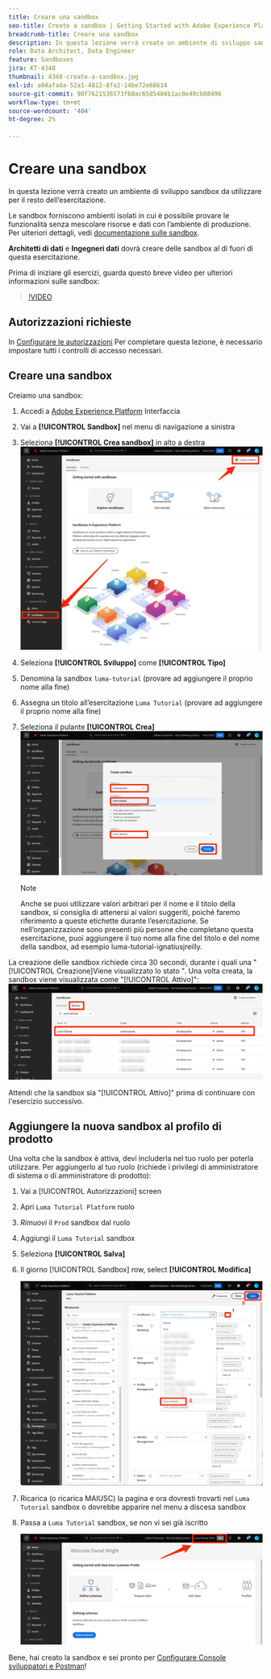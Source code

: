 ```yaml
---
title: Creare una sandbox
seo-title: Create a sandbox | Getting Started with Adobe Experience Platform for Data Architects and Data Engineers
breadcrumb-title: Creare una sandbox
description: In questa lezione verrà creato un ambiente di sviluppo sandbox da utilizzare per il resto dell’esercitazione.
role: Data Architect, Data Engineer
feature: Sandboxes
jira: KT-4348
thumbnail: 4348-create-a-sandbox.jpg
exl-id: a04afada-52a1-4812-8fa2-14be72e68614
source-git-commit: 90f7621536573f60ac6585404b1ac0e49cb08496
workflow-type: tm+mt
source-wordcount: '404'
ht-degree: 2%

---
```


# Creare una sandbox

<!--25min-->

In questa lezione verrà creato un ambiente di sviluppo sandbox da utilizzare per il resto dell’esercitazione.

Le sandbox forniscono ambienti isolati in cui è possibile provare le funzionalità senza mescolare risorse e dati con l’ambiente di produzione. Per ulteriori dettagli, vedi [documentazione sulle sandbox](https://experienceleague.adobe.com/docs/experience-platform/sandbox/home.html?lang=it).

**Architetti di dati** e **Ingegneri dati** dovrà creare delle sandbox al di fuori di questa esercitazione.

Prima di iniziare gli esercizi, guarda questo breve video per ulteriori informazioni sulle sandbox:
>[!VIDEO](https://video.tv.adobe.com/v/29838/?quality=12&learn=on)

## Autorizzazioni richieste

In [Configurare le autorizzazioni](configure-permissions.md) Per completare questa lezione, è necessario impostare tutti i controlli di accesso necessari.

<!--
* Permission items **[!UICONTROL Sandbox Administration]** > **[!UICONTROL View Sandboxes]** and **[!UICONTROL Manage Sandboxes]**
* Permission item **[!UICONTROL Sandboxes]** > **[!UICONTROL Prod]**
* User-role access to the `Luma Tutorial Platform` product profile
* Admin-level access to the `Luma Tutorial Platform` product profile
-->

## Creare una sandbox

Creiamo una sandbox:

1. Accedi a [Adobe Experience Platform](https://experience.adobe.com/platform) Interfaccia
1. Vai a **[!UICONTROL Sandbox]** nel menu di navigazione a sinistra
1. Seleziona **[!UICONTROL Crea sandbox]** in alto a destra
   ![Seleziona Crea sandbox](assets/sandbox-createSandbox.png)

1. Seleziona **[!UICONTROL Sviluppo]** come **[!UICONTROL Tipo]**
1. Denomina la sandbox `luma-tutorial` (provare ad aggiungere il proprio nome alla fine)
1. Assegna un titolo all’esercitazione `Luma Tutorial` (provare ad aggiungere il proprio nome alla fine)
1. Seleziona il pulante **[!UICONTROL Crea]**
   ![Creare la sandbox](assets/sandbox-nameSandbox.png)
   >[!NOTE]
   >
   >Anche se puoi utilizzare valori arbitrari per il nome e il titolo della sandbox, si consiglia di attenersi ai valori suggeriti, poiché faremo riferimento a queste etichette durante l’esercitazione. Se nell’organizzazione sono presenti più persone che completano questa esercitazione, puoi aggiungere il tuo nome alla fine del titolo e del nome della sandbox, ad esempio luma-tutorial-ignatiusjreilly.

La creazione delle sandbox richiede circa 30 secondi, durante i quali una &quot;[!UICONTROL Creazione]Viene visualizzato lo stato &quot;. Una volta creata, la sandbox viene visualizzata come &quot;[!UICONTROL Attivo]&quot;:
![Stato attivo](assets/sandbox-active.png)

Attendi che la sandbox sia &quot;[!UICONTROL Attivo]&quot; prima di continuare con l&#39;esercizio successivo.

## Aggiungere la nuova sandbox al profilo di prodotto

Una volta che la sandbox è attiva, devi includerla nel tuo ruolo per poterla utilizzare. Per aggiungerlo al tuo ruolo (richiede i privilegi di amministratore di sistema o di amministratore di prodotto):

1. Vai a [!UICONTROL Autorizzazioni] screen
1. Apri `Luma Tutorial Platform` ruolo
1. _Rimuovi_ il `Prod` sandbox dal ruolo
1. Aggiungi il `Luma Tutorial` sandbox
1. Seleziona **[!UICONTROL Salva]**
1. Il giorno [!UICONTROL Sandbox] row, select **[!UICONTROL Modifica]**

   ![Aggiungi l’esercitazione Luma](assets/sandbox-addLumaTutorial.png)

1. Ricarica (o ricarica MAIUSC) la pagina e ora dovresti trovarti nel `Luma Tutorial` sandbox o dovrebbe apparire nel menu a discesa sandbox
1. Passa a `Luma Tutorial` sandbox, se non vi sei già iscritto

   ![Conferma Sandbox](assets/sandbox-confirmDropdown.png)

Bene, hai creato la sandbox e sei pronto per [Configurare Console sviluppatori e Postman](set-up-developer-console-and-postman.md)!
